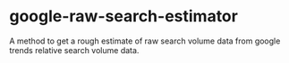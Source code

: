 # google-raw-search-estimator
A method to get a rough estimate of raw search volume data from google trends relative search volume data.
